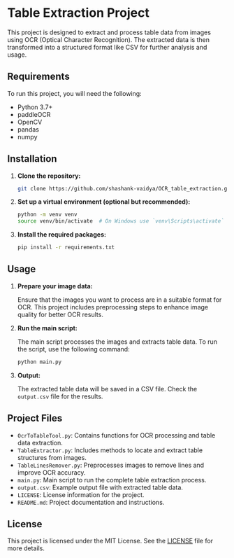 # Table Extraction Project

This project is designed to extract and process table data from images using OCR (Optical Character Recognition). The extracted data is then transformed into a structured format like CSV for further analysis and usage.

## Requirements

To run this project, you will need the following:

- Python 3.7+
- paddleOCR
- OpenCV
- pandas
- numpy

## Installation

1. **Clone the repository:**

   ```bash
   git clone https://github.com/shashank-vaidya/OCR_table_extraction.git
   ```

2. **Set up a virtual environment (optional but recommended):**

   ```bash
   python -m venv venv
   source venv/bin/activate  # On Windows use `venv\Scripts\activate`
   ```

3. **Install the required packages:**

   ```bash
   pip install -r requirements.txt
   ```

## Usage

1. **Prepare your image data:**

   Ensure that the images you want to process are in a suitable format for OCR. This project includes preprocessing steps to enhance image quality for better OCR results.

2. **Run the main script:**

   The main script processes the images and extracts table data. To run the script, use the following command:

   ```bash
   python main.py
   ```

3. **Output:**

   The extracted table data will be saved in a CSV file. Check the `output.csv` file for the results.

## Project Files

- `OcrToTableTool.py`: Contains functions for OCR processing and table data extraction.
- `TableExtractor.py`: Includes methods to locate and extract table structures from images.
- `TableLinesRemover.py`: Preprocesses images to remove lines and improve OCR accuracy.
- `main.py`: Main script to run the complete table extraction process.
- `output.csv`: Example output file with extracted table data.
- `LICENSE`: License information for the project.
- `README.md`: Project documentation and instructions.

## License

This project is licensed under the MIT License. See the [LICENSE](LICENSE) file for more details.

